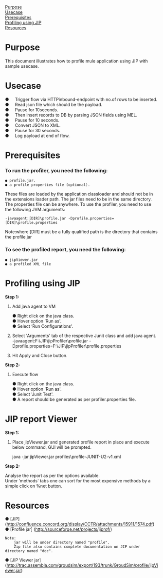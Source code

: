 [Purpose](#purpose)  
[Usecase](#usecase)  
[Prerequisites](#prerequisites)    
[Profiling using JIP](#profiling-using-jip)    
[Resources](#resources)  

Purpose
=======

This document illustrates how to profile mule application using JIP with sample usecase.

Usecase
========

●     Trigger flow via HTTPinbound-endpoint with no.of rows to be inserted. <br />
●     Read json file which should be the payload. <br />
●     Pause for 10seconds.<br />
●     Then insert records to DB by parsing JSON fields using MEL.<br />
●     Pause for 10 seconds.<br /> 
●     Convert JSON to XML.<br />
●     Pause for 30 seconds.<br />
●     Log payload at end of flow.<br />



Prerequisites
=============

### To run the profiler, you need the following:

	● profile.jar.
	● a profile properties file (optional).


These files are loaded by the application classloader and should not be in the extensions loader path. The jar files need to be in the same directory. The properties file can be anywhere.
To use the profiler, you need to use the following JVM arguments:

	-javaagent:[DIR]\profile.jar -Dprofile.properties=[DIR]\profile.properties

Note:where [DIR] must be a fully qualified path is the directory that contains the profile.jar 


### To see the profiled report, you need the following:

	● jipViewer.jar
	● a profiled XML file



Profiling using JIP
=======================

**Step 1:**

1. Add java agent to VM <br />
 
	● Right click on the java class.<br />
	● Hover option ‘Run as'.<br />
	● Select ‘Run Configurations'. <br />

2. Select 'Arguments' tab of the respective Junit class and add java agent.<br />
	-javaagent:F:\JIP\jipProfiler\profile.jar -Dprofile.properties=F:\JIP\jipProfiler\profile.properties
	
3.	Hit Apply and Close button.<br />

**Step 2:**

1. Execute flow <br />
 
	● Right click on the java class. <br />
	● Hover option 'Run as'. <br />
	● Select 'Junit Test'. <br />
	● A report should be generated as per profiler.properties file. <br />

JIP report Viewer
==================

**Step 1:**

1. Place jipViewer.jar and generated profile report in place and execute below command, GUI will be prompted. <br />

	java -jar jipViewer.jar profiles\profile-JUNIT-U2-v1.xml


**Step 2:**<br />

Analyse the report as per the options available. <br />
Under 'methods' tabs one can sort for the most expensive methods by a simple click on %net button.<br />



Resources
===========
● [JIP]  (http://confluence.concord.org/display/CCTR/attachments/15911/1574.pdf) <br />
● [Profile jar]  (http://sourceforge.net/projects/jiprof/) <br />
	
	Note:
		jar will be under directory named "profile".
		Zip file also contains complete documentation on JIP under directory named "doc".
● [JIP Viewer jar] (http://trac.assembla.com/groudsim/export/193/trunk/GroudSim/profile/jipViewer.jar)<br />		
